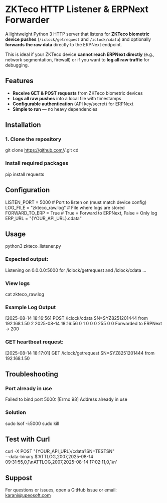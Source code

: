# ZKTeco HTTP Listener & ERPNext Forwarder

A lightweight Python 3 HTTP server that listens for **ZKTeco biometric device pushes** (`/iclock/getrequest` and `/iclock/cdata`) and optionally **forwards the raw data** directly to the ERPNext endpoint.

This is ideal if your ZKTeco device **cannot reach ERPNext directly** (e.g., network segmentation, firewall) or if you want to **log all raw traffic** for debugging.

## Features

- **Receive GET & POST requests** from ZKTeco biometric devices
- **Logs all raw pushes** into a local file with timestamps
- **Configurable authentication** (API key/secret) for ERPNext
- **Simple to run** — no heavy dependencies

## Installation

### 1. Clone the repository
git clone https://github.com/<your-username>/<your-repo>.git
cd <your-repo>

### Install required packages
pip install requests

## Configuration
LISTEN_PORT = 5000                      # Port to listen on (must match device config)
LOG_FILE    = "zkteco_raw.log"          # File where logs are stored
FORWARD_TO_ERP = True                   # True = Forward to ERPNext, False = Only log
ERP_URL     = "{YOUR_API_URL}.cdata"

## Usage
python3 zkteco_listener.py

### Expected output:
Listening on 0.0.0.0:5000 for /iclock/getrequest and /iclock/cdata …

### View logs
cat zkteco_raw.log

### Example Log Output
[2025-08-14 18:16:56] POST /iclock/cdata SN=SYZ8251201444 from 192.168.1.50
2   2025-08-14 18:16:56  0   1   0   0   0   255 0   0
Forwarded to ERPNext -> 200

### GET heartbeat request:
[2025-08-14 18:17:01] GET /iclock/getrequest SN=SYZ8251201444 from 192.168.1.50

## Troubleshooting
### Port already in use
Failed to bind port 5000: [Errno 98] Address already in use

### Solution
sudo lsof -i:5000
sudo kill <PID>

## Test with Curl
curl -X POST "{YOUR_API_URL}/cdata?SN=TESTSN" \
     --data-binary $'ATTLOG,2007,2025-08-14 09:31:55,0,1\nATTLOG,2007,2025-08-14 17:02:11,0,1\n'


## Suppost
For questions or issues, open a GitHub Issue or email: karani@upeosoft.com
